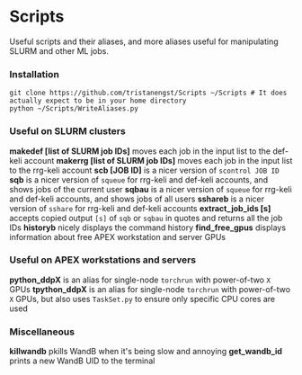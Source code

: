 # Scripts
Useful scripts and their aliases, and more aliases useful for manipulating SLURM and other ML jobs.

### Installation
```
git clone https://github.com/tristanengst/Scripts ~/Scripts # It does actually expect to be in your home directory
python ~/Scripts/WriteAliases.py
```

### Useful on SLURM clusters
**makedef [list of SLURM job IDs]** moves each job in the input list to the def-keli account
**makerrg [list of SLURM job IDs]** moves each job in the input list to the rrg-keli account
**scb [JOB ID]** is a nicer version of `scontrol JOB ID`
**sqb** is a nicer version of `squeue` for rrg-keli and def-keli accounts, and shows jobs of the current user
**sqbau** is a nicer version of `squeue` for rrg-keli and def-keli accounts, and shows jobs of all users
**sshareb** is a nicer version of `sshare` for rrg-keli and def-keli accounts
**extract_job_ids [s]** accepts copied output `[s]` of `sqb` or `sqbau` in quotes and returns all the job IDs 
**historyb** nicely displays the command history
**find_free_gpus** displays information about free APEX workstation and server GPUs

### Useful on APEX workstations and servers
**python_ddpX** is an alias for single-node `torchrun` with power-of-two `X` GPUs
**tpython_ddpX** is an alias for single-node `torchrun` with power-of-two `X` GPUs, but also uses `TaskSet.py` to ensure only specific CPU cores are used

### Miscellaneous
**killwandb** pkills WandB when it's being slow and annoying
**get_wandb_id** prints a new WandB UID to the terminal
